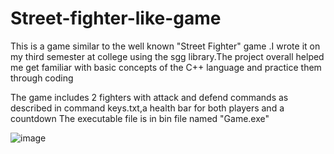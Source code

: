 # Street-fighter-like-game

This is a game similar to the well known "Street Fighter" game .I wrote it on my third semester at college using the sgg library.The project overall helped me get familiar with basic concepts of the C++ language and practice them through coding

The game includes 2 fighters with attack and defend commands as described in command keys.txt,a health bar for both players and a countdown
The executable file is in bin file named "Game.exe"

![image](https://user-images.githubusercontent.com/72051251/196504667-dc8b9492-0c96-4c01-a22c-8ff2a842aa86.png)

